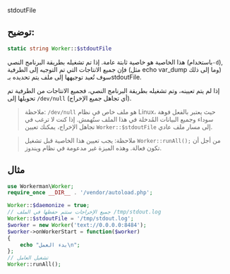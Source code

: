 stdoutFile
## توضيح:
```php
static string Worker::$stdoutFile
```
هذا الخاصية هو خاصية ثابتة عامة. إذا تم تشغيله بطريقة البرنامج النصي (باستخدام```-d```), فإن جميع الانتاجات التي تم التوجيه إلى الطرفية (مثل echo var_dump وما إلى ذلك) سوف تُعيد توجيهها إلى ملف يتم تحديده بـstdoutFile.

إذا لم يتم تعيينه، وتم تشغيله بطريقة البرنامج النصي، فجميع الانتاجات من الطرفية تم تحويلها إلى `/dev/null` (أي تجاهل جميع الإخراج).

> ملاحظة: `/dev/null` هو ملف خاص في نظام Linux، حيث يعتبر بالفعل فوهة سوداء وجميع البيانات المُدخلة في هذا الملف ستُهمش. إذا كنت لا ترغب في تجاهل الإخراج، يمكنك تعيين `Worker::$stdoutFile` إلى مسار ملف عادي.

> ملاحظة: يجب تعيين هذا الخاصية قبل تشغيل `Worker::runAll();` من أجل أن تكون فعالة. وهذه الميزة غير مدعومة في نظام ويندوز.

## مثال
```php
use Workerman\Worker;
require_once __DIR__ . '/vendor/autoload.php';

Worker::$daemonize = true;
// جميع الإخراجات ستتم حفظها في الملف /tmp/stdout.log
Worker::$stdoutFile = '/tmp/stdout.log';
$worker = new Worker('text://0.0.0.0:8484');
$worker->onWorkerStart = function($worker)
{
    echo "بدء العمل\n";
};
// تشغيل العامل
Worker::runAll();
```
